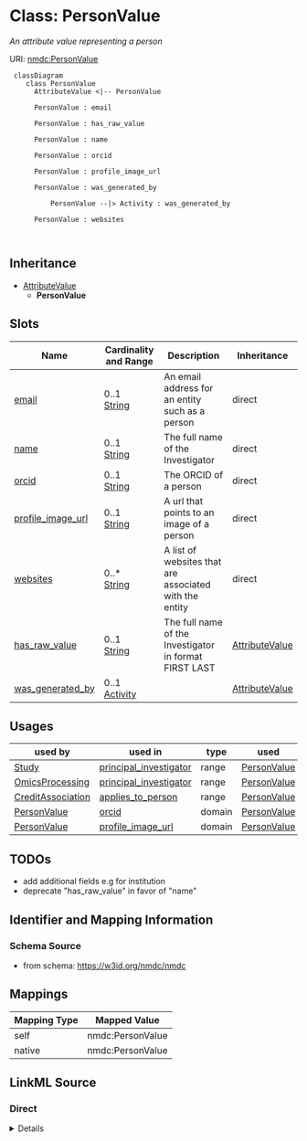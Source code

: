 # Class: PersonValue


_An attribute value representing a person_





URI: [nmdc:PersonValue](https://w3id.org/nmdc/PersonValue)




```mermaid
 classDiagram
    class PersonValue
      AttributeValue <|-- PersonValue
      
      PersonValue : email
        
      PersonValue : has_raw_value
        
      PersonValue : name
        
      PersonValue : orcid
        
      PersonValue : profile_image_url
        
      PersonValue : was_generated_by
        
          PersonValue --|> Activity : was_generated_by
        
      PersonValue : websites
        
      
```





## Inheritance
* [AttributeValue](AttributeValue.md)
    * **PersonValue**



## Slots

| Name | Cardinality and Range | Description | Inheritance |
| ---  | --- | --- | --- |
| [email](email.md) | 0..1 <br/> [String](String.md) | An email address for an entity such as a person | direct |
| [name](name.md) | 0..1 <br/> [String](String.md) | The full name of the Investigator | direct |
| [orcid](orcid.md) | 0..1 <br/> [String](String.md) | The ORCID of a person | direct |
| [profile_image_url](profile_image_url.md) | 0..1 <br/> [String](String.md) | A url that points to an image of a person | direct |
| [websites](websites.md) | 0..* <br/> [String](String.md) | A list of websites that are associated with the entity | direct |
| [has_raw_value](has_raw_value.md) | 0..1 <br/> [String](String.md) | The full name of the Investigator in format FIRST LAST | [AttributeValue](AttributeValue.md) |
| [was_generated_by](was_generated_by.md) | 0..1 <br/> [Activity](Activity.md) |  | [AttributeValue](AttributeValue.md) |





## Usages

| used by | used in | type | used |
| ---  | --- | --- | --- |
| [Study](Study.md) | [principal_investigator](principal_investigator.md) | range | [PersonValue](PersonValue.md) |
| [OmicsProcessing](OmicsProcessing.md) | [principal_investigator](principal_investigator.md) | range | [PersonValue](PersonValue.md) |
| [CreditAssociation](CreditAssociation.md) | [applies_to_person](applies_to_person.md) | range | [PersonValue](PersonValue.md) |
| [PersonValue](PersonValue.md) | [orcid](orcid.md) | domain | [PersonValue](PersonValue.md) |
| [PersonValue](PersonValue.md) | [profile_image_url](profile_image_url.md) | domain | [PersonValue](PersonValue.md) |






## TODOs

* add additional fields e.g for institution
* deprecate "has_raw_value" in favor of "name"

## Identifier and Mapping Information







### Schema Source


* from schema: https://w3id.org/nmdc/nmdc





## Mappings

| Mapping Type | Mapped Value |
| ---  | ---  |
| self | nmdc:PersonValue |
| native | nmdc:PersonValue |





## LinkML Source

<!-- TODO: investigate https://stackoverflow.com/questions/37606292/how-to-create-tabbed-code-blocks-in-mkdocs-or-sphinx -->

### Direct

<details>
```yaml
name: PersonValue
description: An attribute value representing a person
todos:
- add additional fields e.g for institution
- deprecate "has_raw_value" in favor of "name"
from_schema: https://w3id.org/nmdc/nmdc
is_a: AttributeValue
slots:
- email
- name
- orcid
- profile_image_url
- websites
slot_usage:
  orcid:
    name: orcid
    annotations:
      display_hint:
        tag: display_hint
        value: Open Researcher and Contributor ID for this person. See https://orcid.org
    domain_of:
    - PersonValue
  email:
    name: email
    annotations:
      display_hint:
        tag: display_hint
        value: Email address for this person.
    domain_of:
    - PersonValue
  has_raw_value:
    name: has_raw_value
    description: The full name of the Investigator in format FIRST LAST.
    notes:
    - May eventually be deprecated in favor of "name".
    domain_of:
    - AttributeValue
    - QuantityValue
  name:
    name: name
    annotations:
      display_hint:
        tag: display_hint
        value: First name, middle initial, and last name of this person.
    description: The full name of the Investigator. It should follow the format FIRST
      [MIDDLE NAME| MIDDLE INITIAL] LAST, where MIDDLE NAME| MIDDLE INITIAL is optional.
    domain_of:
    - Protocol
    - QualityControlReport
    - NamedThing
    - PersonValue
    - Activity

```
</details>

### Induced

<details>
```yaml
name: PersonValue
description: An attribute value representing a person
todos:
- add additional fields e.g for institution
- deprecate "has_raw_value" in favor of "name"
from_schema: https://w3id.org/nmdc/nmdc
is_a: AttributeValue
slot_usage:
  orcid:
    name: orcid
    annotations:
      display_hint:
        tag: display_hint
        value: Open Researcher and Contributor ID for this person. See https://orcid.org
    domain_of:
    - PersonValue
  email:
    name: email
    annotations:
      display_hint:
        tag: display_hint
        value: Email address for this person.
    domain_of:
    - PersonValue
  has_raw_value:
    name: has_raw_value
    description: The full name of the Investigator in format FIRST LAST.
    notes:
    - May eventually be deprecated in favor of "name".
    domain_of:
    - AttributeValue
    - QuantityValue
  name:
    name: name
    annotations:
      display_hint:
        tag: display_hint
        value: First name, middle initial, and last name of this person.
    description: The full name of the Investigator. It should follow the format FIRST
      [MIDDLE NAME| MIDDLE INITIAL] LAST, where MIDDLE NAME| MIDDLE INITIAL is optional.
    domain_of:
    - Protocol
    - QualityControlReport
    - NamedThing
    - PersonValue
    - Activity
attributes:
  email:
    name: email
    annotations:
      display_hint:
        tag: display_hint
        value: Email address for this person.
    description: An email address for an entity such as a person. This should be the
      primary email address used.
    from_schema: https://w3id.org/nmdc/nmdc
    rank: 1000
    slot_uri: schema:email
    alias: email
    owner: PersonValue
    domain_of:
    - PersonValue
    range: string
  name:
    name: name
    annotations:
      display_hint:
        tag: display_hint
        value: First name, middle initial, and last name of this person.
    description: The full name of the Investigator. It should follow the format FIRST
      [MIDDLE NAME| MIDDLE INITIAL] LAST, where MIDDLE NAME| MIDDLE INITIAL is optional.
    from_schema: https://w3id.org/nmdc/nmdc
    rank: 1000
    alias: name
    owner: PersonValue
    domain_of:
    - Protocol
    - QualityControlReport
    - NamedThing
    - PersonValue
    - Activity
    range: string
  orcid:
    name: orcid
    annotations:
      display_hint:
        tag: display_hint
        value: Open Researcher and Contributor ID for this person. See https://orcid.org
    description: The ORCID of a person.
    from_schema: https://w3id.org/nmdc/nmdc
    rank: 1000
    domain: PersonValue
    alias: orcid
    owner: PersonValue
    domain_of:
    - PersonValue
    range: string
  profile_image_url:
    name: profile_image_url
    description: A url that points to an image of a person.
    from_schema: https://w3id.org/nmdc/nmdc
    rank: 1000
    domain: PersonValue
    alias: profile_image_url
    owner: PersonValue
    domain_of:
    - PersonValue
    range: string
  websites:
    name: websites
    description: A list of websites that are associated with the entity.
    comments:
    - DOIs should not be included as websites. Instead, use the associated_dois slot.
    from_schema: https://w3id.org/nmdc/nmdc
    rank: 1000
    multivalued: true
    alias: websites
    owner: PersonValue
    domain_of:
    - Study
    - PersonValue
    range: string
    pattern: ^[Hh][Tt][Tt][Pp][Ss]?:\/\/(?!.*[Dd][Oo][Ii]\.[Oo][Rr][Gg]).*$
  has_raw_value:
    name: has_raw_value
    description: The full name of the Investigator in format FIRST LAST.
    notes:
    - May eventually be deprecated in favor of "name".
    from_schema: https://w3id.org/nmdc/nmdc
    rank: 1000
    domain: AttributeValue
    multivalued: false
    alias: has_raw_value
    owner: PersonValue
    domain_of:
    - AttributeValue
    - QuantityValue
    range: string
  was_generated_by:
    name: was_generated_by
    from_schema: https://w3id.org/nmdc/nmdc
    mappings:
    - prov:wasGeneratedBy
    rank: 1000
    alias: was_generated_by
    owner: PersonValue
    domain_of:
    - DataObject
    - AttributeValue
    - FunctionalAnnotation
    range: Activity

```
</details>